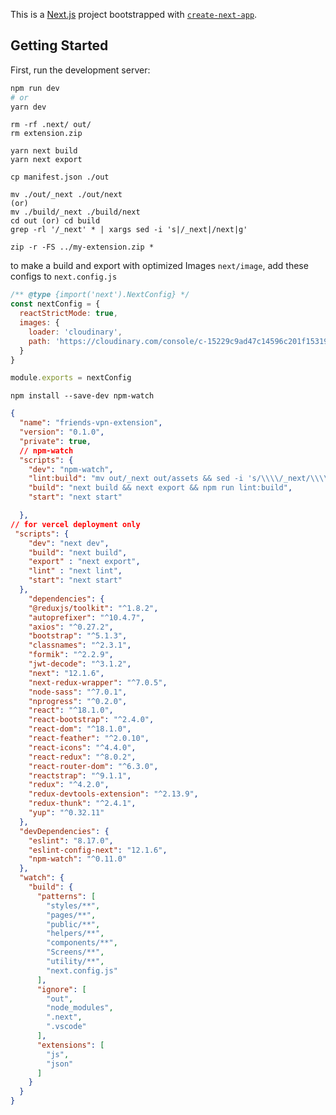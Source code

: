This is a [Next.js](https://nextjs.org/) project bootstrapped with [`create-next-app`](https://github.com/vercel/next.js/tree/canary/packages/create-next-app).

## Getting Started


First, run the development server:

```bash
npm run dev
# or
yarn dev
```
```
rm -rf .next/ out/
rm extension.zip

yarn next build
yarn next export

cp manifest.json ./out

mv ./out/_next ./out/next
(or)
mv ./build/_next ./build/next
cd out (or) cd build 
grep -rl '/_next' * | xargs sed -i 's|/_next|/next|g'

zip -r -FS ../my-extension.zip *
```

to make a build and export with optimized Images  `next/image`, add these configs to `next.config.js`

```js
/** @type {import('next').NextConfig} */
const nextConfig = {
  reactStrictMode: true,
  images: {
    loader: 'cloudinary',
    path: 'https://cloudinary.com/console/c-15229c9ad47c14596c201f153198d7/'
  }
}

module.exports = nextConfig
```
`npm install --save-dev npm-watch`

```json
{
  "name": "friends-vpn-extension",
  "version": "0.1.0",
  "private": true,
  // npm-watch
  "scripts": {
    "dev": "npm-watch",
    "lint:build": "mv out/_next out/assets && sed -i 's/\\\\/_next/\\\\/assets/g' out/**.html",
    "build": "next build && next export && npm run lint:build",
    "start": "next start"

  },
// for vercel deployment only
 "scripts": {
    "dev": "next dev",
    "build": "next build",
    "export" : "next export",
    "lint" : "next lint",
    "start": "next start"
  },
    "dependencies": {
    "@reduxjs/toolkit": "^1.8.2",
    "autoprefixer": "^10.4.7",
    "axios": "^0.27.2",
    "bootstrap": "^5.1.3",
    "classnames": "^2.3.1",
    "formik": "^2.2.9",
    "jwt-decode": "^3.1.2",
    "next": "12.1.6",
    "next-redux-wrapper": "^7.0.5",
    "node-sass": "^7.0.1",
    "nprogress": "^0.2.0",
    "react": "^18.1.0",
    "react-bootstrap": "^2.4.0",
    "react-dom": "^18.1.0",
    "react-feather": "^2.0.10",
    "react-icons": "^4.4.0",
    "react-redux": "^8.0.2",
    "react-router-dom": "^6.3.0",
    "reactstrap": "^9.1.1",
    "redux": "^4.2.0",
    "redux-devtools-extension": "^2.13.9",
    "redux-thunk": "^2.4.1",
    "yup": "^0.32.11"
  },
  "devDependencies": {
    "eslint": "8.17.0",
    "eslint-config-next": "12.1.6",
    "npm-watch": "^0.11.0"
  },
  "watch": {
    "build": {
      "patterns": [
        "styles/**",
        "pages/**",
        "public/**",
        "helpers/**",
        "components/**",
        "Screens/**",
        "utility/**",
        "next.config.js"
      ],
      "ignore": [
        "out",
        "node_modules",
        ".next",
        ".vscode"
      ],
      "extensions": [
        "js",
        "json"
      ]
    }
  }
}

```
